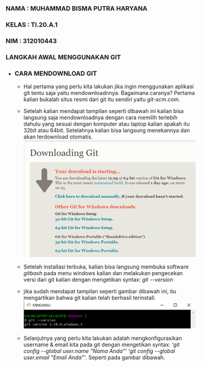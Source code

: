 ### NAMA : MUHAMMAD BISMA PUTRA HARYANA
### KELAS : TI.20.A.1
### NIM : 312010443

### LANGKAH AWAL MENGGUNAKAN GIT

* ### CARA MENDOWNLOAD GIT
   - Hal pertama yang perlu kita lakukan jika ingin menggunakan aplikasi git tentu saja yaitu mendownloadnnya. Bagaimana caranya? Pertama kalian bukalah situs resmi dari git itu sendiri yaitu *git-scm.com*.
  
   - Setelah kalian mendapat tampilan seperti dibawah ini kalian bisa langsung saja mendownloadnya dengan cara memilih terlebih dahulu yang sesuai dengan komputer atau laptop kalian apakah itu 32bit atau 64bit. Setelahnya kalian bisa langsung menekannya dan akan terdownload otomatis.
   ![gitpush](poto/downloadgit.png) <br>
    - Setelah installasi terbuka, kalian bisa langsung membuka software *gitbash* pada menu windows kalian dan melakukan pengecekan versi dari git kalian dengan mengetikan syntax: *git --version*
    - jika sudah mendapat tampilan seperti gambar dibawah ini, itu mengartikan bahwa git kalian telah berhasil 
    terinstall.
   ![gitpush](poto/gitversion.png) <br>
   - Selanjutnya yang perlu kita lakukan adalah mengkonfigurasikan username & email kita pada git dengan mengetikan syntax:
    *'git config --global user.name "Nama Anda"'  'git config --global user.email "Email Anda"'*. Seperti pada gambar dibawah.


  

